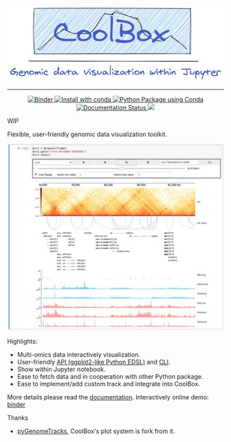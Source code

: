 <p align="center">
  <img src="docs/images/banner.png">
</p>

<hr>

<p align="center">

  <a href="https://mybinder.org/v2/gh/GangCaoLab/CoolBox/master?filepath=tests%2FTestRegion.ipynb">
    <img src="https://mybinder.org/badge_logo.svg" alt="Binder" />
  </a>
  
  <a href="https://anaconda.org/bioconda/coolbox">
    <img src="https://anaconda.org/bioconda/coolbox/badges/installer/conda.svg" alt="Install with conda" />
  </a>
  
  <a href="https://github.com/GangCaoLab/CoolBox/actions?query=workflow%3A%22Python+Package+using+Conda%22">
    <img src="https://github.com/GangCaoLab/CoolBox/workflows/Python%20Package%20using%20Conda/badge.svg" alt="Python Package using Conda" />
  </a>
  
  <a href="https://gangcaolab.github.io/CoolBox/index.html">
    <img src="https://readthedocs.org/projects/ansicolortags/badge/?version=latest" alt="Documentation Status" />
  </a>
  
  <a href="https://hub.docker.com/r/nanguage/coolbox">
  	<img src="https://img.shields.io/docker/pulls/nanguage/coolbox">
  </a>
</p>

WIP

Flexible, user-friendly genomic data visualization toolkit. 

![](docs/images/title.png)

Highlights:

* Multi-omics data interactively visualization.
* User-friendly [API (ggplot2-like Python EDSL)](https://gangcaolab.github.io/CoolBox/quick_start_API.html) and [CLI](https://gangcaolab.github.io/CoolBox/quick_start_CLI.html).
* Show within Jupyter notebook.
* Ease to fetch data and in cooperation with other Python package.
* Ease to implement/add custom track and integrate into CoolBox.

More details please read the [documentation](https://gangcaolab.github.io/CoolBox/index.html).
Interactively online demo: [binder](https://mybinder.org/v2/gh/GangCaoLab/CoolBox/master?filepath=tests%2FTestRegion.ipynb)

Thanks

+ [pyGenomeTracks](https://github.com/deeptools/pyGenomeTracks),
CoolBox's plot system is fork from it.


